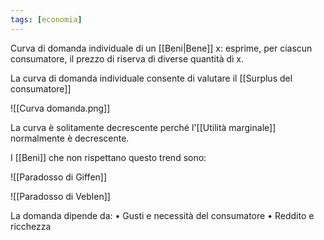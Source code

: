 ```yaml
---
tags: [economia]
---
```

Curva di domanda individuale di un [[Beni|Bene]] x: esprime, per ciascun consumatore, il prezzo di riserva di diverse quantità di x.

La curva di domanda individuale consente di valutare il [[Surplus del consumatore]]

![[Curva domanda.png]]

La curva è solitamente decrescente perché l'[[Utilità marginale]] normalmente è decrescente.

I [[Beni]] che non rispettano questo trend sono:

![[Paradosso di Giffen]]

![[Paradosso di Veblen]]

La domanda dipende da:
	• Gusti e necessità del consumatore
	• Reddito e ricchezza

